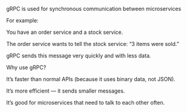 gRPC is used for synchronous communication between microservices

For example:

You have an order service and a stock service.

The order service wants to tell the stock service: “3 items were sold.”

gRPC sends this message very quickly and with less data.

Why use gRPC?

It’s faster than normal APIs (because it uses binary data, not JSON).

It’s more efficient — it sends smaller messages.

It’s good for microservices that need to talk to each other often.
